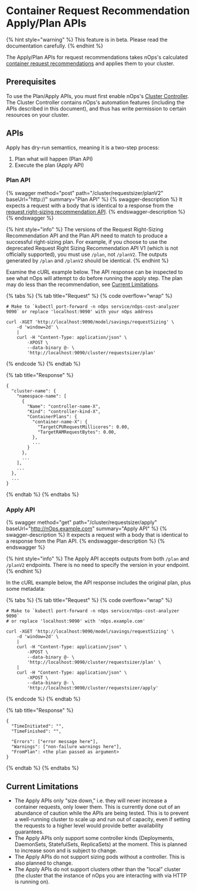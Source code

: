 # Container Request Recommendation Apply/Plan APIs

{% hint style="warning" %}
This feature is in beta. Please read the documentation carefully.
{% endhint %}

The Apply/Plan APIs for request recommendations takes nOps's calculated [container request recommendations](api-request-right-sizing-v2.md) and applies them to your cluster.

## Prerequisites

To use the Plan/Apply APIs, you must first enable nOps's [Cluster Controller](/install-and-configure/advanced-configuration/controller/cluster-controller.md). The Cluster Controller contains nOps's automation features (including the APIs described in this document), and thus has write permission to certain resources on your cluster.

## APIs

Apply has dry-run semantics, meaning it is a two-step process:

1. Plan what will happen (Plan API)
2. Execute the plan (Apply API)

### Plan API

{% swagger method="post" path="/cluster/requestsizer/planV2" baseUrl="http://<your-nOps-address>" summary="Plan API" %}
{% swagger-description %}
It expects a request with a body that is identical to a response from the [request right-sizing recommendation API](api-request-right-sizing-v2.md).
{% endswagger-description %}
{% endswagger %}

{% hint style="info" %}
The versions of the Request Right-Sizing Recommendation API and the Plan API need to match to produce a successful right-sizing plan. For example, if you choose to use the deprecated Request Right Sizing Recommendation API V1 (which is not officially supported), you must use `/plan`, not `/planV2`. The outputs generated by `/plan` and `/planV2` should be identical.
{% endhint %}

Examine the cURL example below. The API response can be inspected to see what nOps will attempt to do before running the apply step. The plan may do less than the recommendation, see [Current Limitations](api-request-recommendation-apply.md#current-limitations).

{% tabs %}
{% tab title="Request" %}
{% code overflow="wrap" %}
```
# Make to `kubectl port-forward -n nOps service/nOps-cost-analyzer 9090` or replace 'localhost:9090' with your nOps address

curl -XGET 'http://localhost:9090/model/savings/requestSizing' \
    -d 'window=2d' \
    |
    curl -H "Content-Type: application/json" \
        -XPOST \
        --data-binary @- \
        'http://localhost:9090/cluster/requestsizer/plan'
```
{% endcode %}
{% endtab %}

{% tab title="Response" %}
```
{
  "cluster-name": {
    "namespace-name": [
      {
        "Name": "controller-name-X",
        "Kind": "controller-kind-X",
        "ContainerPlans": {
          "container-name-X": {
            "TargetCPURequestMillicores": 0.00,
            "TargetRAMRequestBytes": 0.00,
          },
          ...
        }
      },
      ...
    ],
    ...
  },
  ...
}
```
{% endtab %}
{% endtabs %}

### Apply API

{% swagger method="get" path="/cluster/requestsizer/apply" baseUrl="http://nOps.example.com" summary="Apply API" %}
{% swagger-description %}
It expects a request with a body that is identical to a response from the Plan API.
{% endswagger-description %}
{% endswagger %}

{% hint style="info" %}
The Apply API accepts outputs from both `/plan` and `/planV2` endpoints. There is no need to specify the version in your endpoint.
{% endhint %}

In the cURL example below, the API response includes the original plan, plus some metadata:

{% tabs %}
{% tab title="Request" %}
{% code overflow="wrap" %}
```
# Make to `kubectl port-forward -n nOps service/nOps-cost-analyzer 9090`
# or replace 'localhost:9090' with 'nOps.example.com'

curl -XGET 'http://localhost:9090/model/savings/requestSizing' \
    -d 'window=2d' \
    |
    curl -H "Content-Type: application/json" \
        -XPOST \
        --data-binary @- \
        'http://localhost:9090/cluster/requestsizer/plan' \
    |
    curl -H "Content-Type: application/json" \
        -XPOST \
        --data-binary @- \
        'http://localhost:9090/cluster/requestsizer/apply'
```
{% endcode %}
{% endtab %}

{% tab title="Response" %}
```
{
  "TimeInitiated": "",
  "TimeFinished": "",
  
  "Errors": ["error message here"],
  "Warnings": ["non-failure warnings here"],
  "FromPlan": <the plan passed as argument>
}
```
{% endtab %}
{% endtabs %}

## Current Limitations

* The Apply APIs only "size down," i.e. they will never increase a container requests, only lower them. This is currently done out of an abundance of caution while the APIs are being tested. This is to prevent a well-running cluster to scale up and run out of capacity, even if setting the requests to a higher level would provide better availability guarantees.
* The Apply APIs only support some controller kinds (Deployments, DaemonSets, StatefulSets, ReplicaSets) at the moment. This is planned to increase soon and is subject to change.
* The Apply APIs do not support sizing pods without a controller. This is also planned to change.
* The Apply APIs do not support clusters other than the "local" cluster (the cluster that the instance of nOps you are interacting with via HTTP is running on).
